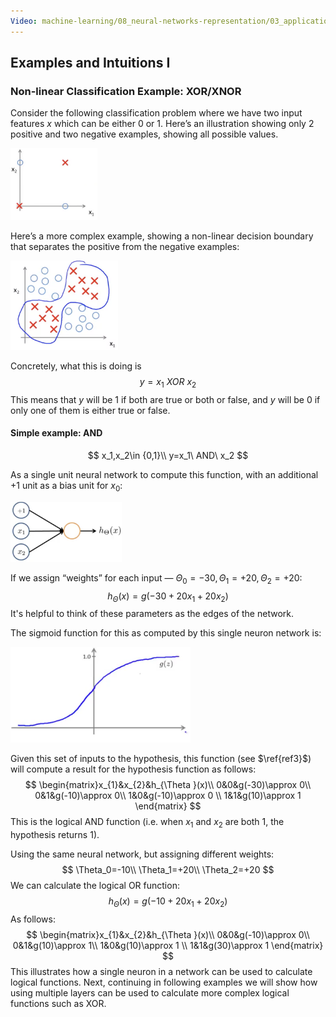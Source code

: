 ```yaml
---
Video: machine-learning/08_neural-networks-representation/03_applications/01_examples-and-intuitions-i.mp4
---
```


## Examples and Intuitions I

### Non-linear Classification Example: XOR/XNOR

Consider the following classification problem where we have two input features $x$ which can be either $0$ or $1$.  Here’s an illustration showing only 2 positive and two negative examples, showing all possible values.

<img src="05-neural-networks-applications-i.assets/image-20210327150031309.png" alt="image-20210327150031309" style="zoom:33%;" />

Here’s a more complex example, showing a non-linear decision boundary that separates the positive from the negative examples:

<img src="05-neural-networks-applications-i.assets/image-20210327150329739.png" alt="image-20210327150329739" style="zoom:33%;" />

Concretely, what this is doing is 
$$
y=x_{1}\ XOR\ x_{2}
$$
This means that $y$ will be 1 if both are true or both or false, and $y$ will be 0 if only one of them is either true or false.

#### Simple example: AND

$$
x_1,x_2\in {0,1}\\
y=x_1\ AND\ x_2
$$

As a single unit neural network to compute this function, with an additional +1 unit as a bias unit for $x_0$:

<img src="05-neural-networks-applications-i.assets/image-20210327161444285.png" alt="image-20210327161444285" style="zoom:33%;" />

If we assign “weights” for each input — $\Theta_0=-30, \Theta_1=+20, \Theta_2=+20$:
$$
h_\Theta(x)=g(-30+20x_1+20x_2) \label{ref3}
$$
It's helpful to think of these parameters as the edges of the network.

The sigmoid function for this as computed by this single neuron network is:

<img src="05-neural-networks-applications-i.assets/image-20210327162806487.png" alt="image-20210327162806487" style="zoom:33%;" />

Given this set of inputs to the hypothesis, this function (see $\ref{ref3}$) will compute a result for the hypothesis function as follows:
$$
\begin{matrix}x_{1}&x_{2}&h_{\Theta }(x)\\ 0&0&g(-30)\approx 0\\ 0&1&g(-10)\approx 0\\ 1&0&g(-10)\approx 0 \\ 1&1&g(10)\approx 1 \end{matrix}
$$
This is the logical AND function (i.e. when $x_1$ and $x_2$ are both 1, the hypothesis returns 1).

Using the same neural network, but assigning different weights:
$$
\Theta_0=-10\\ \Theta_1=+20\\ \Theta_2=+20
$$
We can calculate the logical OR function:
$$
h_\Theta(x)=g(-10+20x_1+20x_2) \label{ref6}
$$
As follows:
$$
\begin{matrix}x_{1}&x_{2}&h_{\Theta }(x)\\ 0&0&g(-10)\approx 0\\ 0&1&g(10)\approx 1\\ 1&0&g(10)\approx 1 \\ 1&1&g(30)\approx 1 \end{matrix}
$$
This illustrates how a single neuron in a network can be used to calculate logical functions.  Next, continuing in following examples we will show how using multiple layers can be used to calculate more complex logical functions such as XOR.
